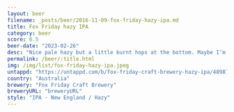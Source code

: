 ```yaml
---
layout: beer
filename: _posts/beer/2016-11-09-fox-friday-hazy-ipa.md
title: Fox Friday hazy IPA
category: beer
score: 6.5
beer-date: "2023-02-26"
desc: "Nice pale hazy but a little burnt hops at the bottom. Maybe I’m just not getting too this quick enough"
permalink: /beer/:title.html
img: /img/list/fox-friday-hazy-ipa.jpeg
untappd: "https://untappd.com/b/fox-friday-craft-brewery-hazy-ipa/4898708"
country: "Australia"
brewery: "Fox Friday Craft Brewery"
breweryURL: "breweryURL"
style: "IPA - New England / Hazy"
---
```

